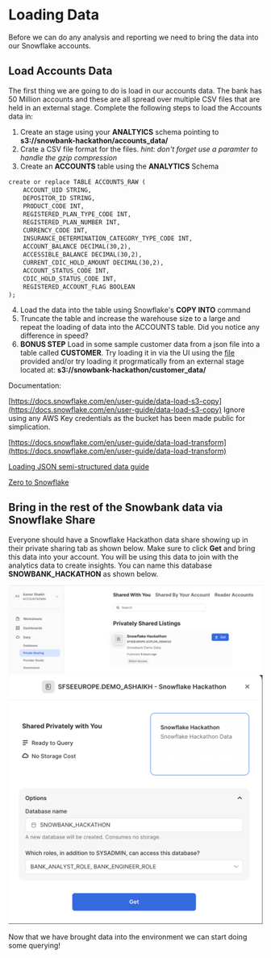 # Loading Data
Before we can do any analysis and reporting we need to bring the data into our Snowflake accounts. 

## Load Accounts Data
The first thing we are going to do is load in our accounts data. The bank has 50 Million accounts and these are all spread over multiple CSV files that are held in an external stage. Complete the following steps to load the Accounts data in:

1. Create an stage using your **ANALTYICS** schema pointing to **s3://snowbank-hackathon/accounts_data/**
2. Crate a CSV file format for the files. *hint: don't forget use a paramter to handle the gzip compression*
3. Create an **ACCOUNTS** table using the **ANALYTICS** Schema
```
create or replace TABLE ACCOUNTS_RAW (
	ACCOUNT_UID STRING,
	DEPOSITOR_ID STRING,
	PRODUCT_CODE INT,
    REGISTERED_PLAN_TYPE_CODE INT,
	REGISTERED_PLAN_NUMBER INT,
	CURRENCY_CODE INT,
	INSURANCE_DETERMINATION_CATEGORY_TYPE_CODE INT,
	ACCOUNT_BALANCE DECIMAL(30,2),
	ACCESSIBLE_BALANCE DECIMAL(30,2),
	CURRENT_CDIC_HOLD_AMOUNT DECIMAL(30,2),
	ACCOUNT_STATUS_CODE INT,
	CDIC_HOLD_STATUS_CODE INT,
	REGISTERED_ACCOUNT_FLAG BOOLEAN
);

```
4. Load the data into the table using Snowflake's **COPY INTO** command
5. Truncate the table and increase the warehouse size to a large and repeat the loading of data into the ACCOUNTS table. Did you notice any difference in speed?
6. **BONUS STEP** Load in some sample customer data from a json file into a table called **CUSTOMER**. Try loading it in via the UI using the [file](/Loading%20Data/customer_data.json) provided and/or try loading it progrmatically from an external stage located at: **s3://snowbank-hackathon/customer_data/**

Documentation: 

[https://docs.snowflake.com/en/user-guide/data-load-s3-copy](https://docs.snowflake.com/en/user-guide/data-load-s3-copy) Ignore using any AWS Key credentials as the bucket has been made public for simplication.

[https://docs.snowflake.com/en/user-guide/data-load-transform](https://docs.snowflake.com/en/user-guide/data-load-transform)

[Loading JSON semi-structured data guide](https://quickstarts.snowflake.com/guide/getting_started_with_snowflake/#6)

[Zero to Snowflake](https://quickstarts.snowflake.com/guide/getting_started_with_snowflake/#4)

## Bring in the rest of the Snowbank data via Snowflake Share
Everyone should have a Snowflake Hackathon data share showing up in their private sharing tab as shown below. Make sure to click **Get** and bring this data into your account. You will be using this data to join with the analytics data to create insights. You can name this database **SNOWBANK_HACKATHON** as shown below.

![Private_listing](../images/listings.png)
![Get_Data](../images/get.png)

Now that we have brought data into the environment we can start doing some querying!